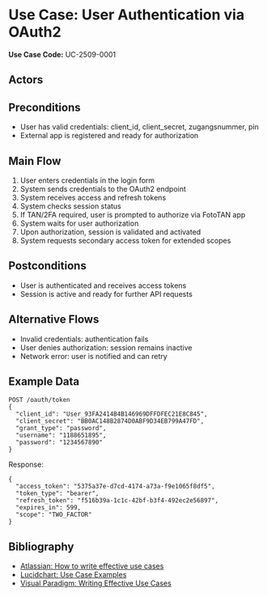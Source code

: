 # Use Case: User Authentication via OAuth2
**Use Case Code:** UC-2509-0001

## Actors

## Preconditions
- User has valid credentials: client_id, client_secret, zugangsnummer, pin
- External app is registered and ready for authorization

## Main Flow
1. User enters credentials in the login form
2. System sends credentials to the OAuth2 endpoint
3. System receives access and refresh tokens
4. System checks session status
5. If TAN/2FA required, user is prompted to authorize via FotoTAN app
6. System waits for user authorization
7. Upon authorization, session is validated and activated
8. System requests secondary access token for extended scopes

## Postconditions
- User is authenticated and receives access tokens
- Session is active and ready for further API requests

## Alternative Flows
- Invalid credentials: authentication fails
- User denies authorization: session remains inactive
- Network error: user is notified and can retry

## Example Data
```
POST /oauth/token
{
  "client_id": "User_93FA2414B4B146969DFFDFEC21E8C845",
  "client_secret": "BB0AC148B2874D0ABF9D34EB799A47FD",
  "grant_type": "password",
  "username": "1188651895",
  "password": "1234567890"
}
```
Response:
```
{
  "access_token": "5375a37e-d7cd-4174-a73a-f9e1065f8df5",
  "token_type": "bearer",
  "refresh_token": "f516b39a-1c1c-42bf-b3f4-492ec2e56897",
  "expires_in": 599,
  "scope": "TWO_FACTOR"
}
```

## Bibliography
- [Atlassian: How to write effective use cases](https://www.atlassian.com/software/confluence/templates/use-case)
- [Lucidchart: Use Case Examples](https://www.lucidchart.com/blog/use-case-diagram-examples)
- [Visual Paradigm: Writing Effective Use Cases](https://www.visual-paradigm.com/guide/uml-unified-modeling-language/how-to-write-effective-use-cases/)
